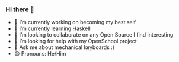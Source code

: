### Hi there 👋

- 🔭 I’m currently working on becoming my best self
- 🌱 I’m currently learning Haskell
- 👯 I’m looking to collaborate on any Open Source I find interesting
- 🤔 I’m looking for help with my OpenSchool project
- 💬 Ask me about mechanical keyboards :)
- 😄 Pronouns: He/Him

